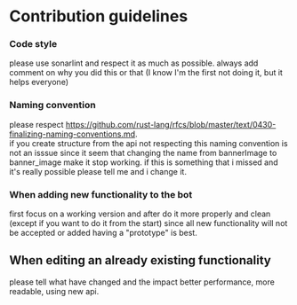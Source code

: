 # Contribution guidelines

### Code style 

please use sonarlint and respect it as much as possible.
always add comment on why you did this or that (I know I'm the first not doing it, but it helps everyone)

### Naming convention

please respect https://github.com/rust-lang/rfcs/blob/master/text/0430-finalizing-naming-conventions.md. \
if you create structure from the api not respecting this naming convention is not an isssue since it seem that changing 
the name from bannerImage to banner_image make it stop working. if this is something that i missed and it's really possible 
please tell me and i change it.

### When adding new functionality to the bot

first focus on a working version and after do it more properly and clean (except if you want to do it from the start)
since all new functionality will not be accepted or added having a "prototype" is best.

## When editing an already existing functionality

please tell what have changed and the impact better performance, more readable, using new api.